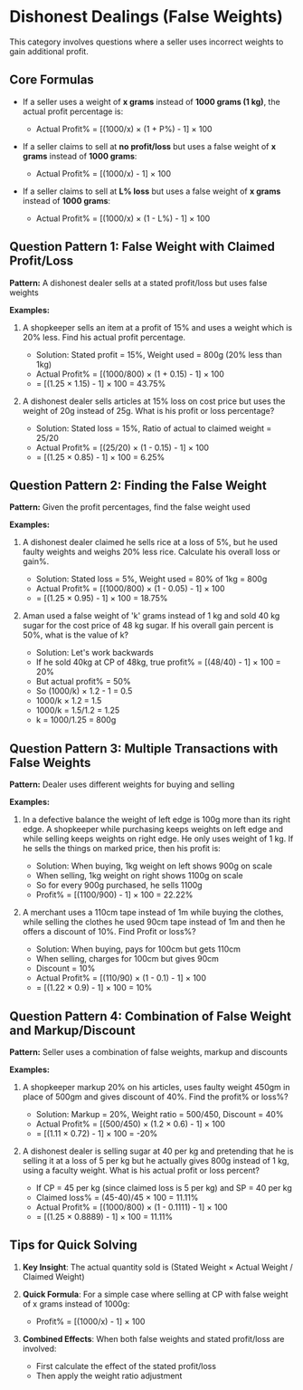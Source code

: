 # Dishonest Dealings (False Weights)

This category involves questions where a seller uses incorrect weights to gain additional profit.

## Core Formulas

- If a seller uses a weight of **x grams** instead of **1000 grams (1 kg)**, the actual profit percentage is:
  - Actual Profit% = [(1000/x) × (1 + P%) - 1] × 100
  
- If a seller claims to sell at **no profit/loss** but uses a false weight of **x grams** instead of **1000 grams**:
  - Actual Profit% = [(1000/x) - 1] × 100
  
- If a seller claims to sell at **L% loss** but uses a false weight of **x grams** instead of **1000 grams**:
  - Actual Profit% = [(1000/x) × (1 - L%) - 1] × 100

## Question Pattern 1: False Weight with Claimed Profit/Loss

**Pattern:** A dishonest dealer sells at a stated profit/loss but uses false weights

**Examples:**
1. A shopkeeper sells an item at a profit of 15% and uses a weight which is 20% less. Find his actual profit percentage.
   - Solution: Stated profit = 15%, Weight used = 800g (20% less than 1kg)
   - Actual Profit% = [(1000/800) × (1 + 0.15) - 1] × 100
   - = [(1.25 × 1.15) - 1] × 100 = 43.75%

2. A dishonest dealer sells articles at 15% loss on cost price but uses the weight of 20g instead of 25g. What is his profit or loss percentage?
   - Solution: Stated loss = 15%, Ratio of actual to claimed weight = 25/20
   - Actual Profit% = [(25/20) × (1 - 0.15) - 1] × 100
   - = [(1.25 × 0.85) - 1] × 100 = 6.25%

## Question Pattern 2: Finding the False Weight

**Pattern:** Given the profit percentages, find the false weight used

**Examples:**
1. A dishonest dealer claimed he sells rice at a loss of 5%, but he used faulty weights and weighs 20% less rice. Calculate his overall loss or gain%.
   - Solution: Stated loss = 5%, Weight used = 80% of 1kg = 800g
   - Actual Profit% = [(1000/800) × (1 - 0.05) - 1] × 100
   - = [(1.25 × 0.95) - 1] × 100 = 18.75%

2. Aman used a false weight of 'k' grams instead of 1 kg and sold 40 kg sugar for the cost price of 48 kg sugar. If his overall gain percent is 50%, what is the value of k?
   - Solution: Let's work backwards
   - If he sold 40kg at CP of 48kg, true profit% = [(48/40) - 1] × 100 = 20%
   - But actual profit% = 50%
   - So (1000/k) × 1.2 - 1 = 0.5
   - 1000/k × 1.2 = 1.5
   - 1000/k = 1.5/1.2 = 1.25
   - k = 1000/1.25 = 800g

## Question Pattern 3: Multiple Transactions with False Weights

**Pattern:** Dealer uses different weights for buying and selling

**Examples:**
1. In a defective balance the weight of left edge is 100g more than its right edge. A shopkeeper while purchasing keeps weights on left edge and while selling keeps weights on right edge. He only uses weight of 1 kg. If he sells the things on marked price, then his profit is:
   - Solution: When buying, 1kg weight on left shows 900g on scale
   - When selling, 1kg weight on right shows 1100g on scale
   - So for every 900g purchased, he sells 1100g
   - Profit% = [(1100/900) - 1] × 100 = 22.22%

2. A merchant uses a 110cm tape instead of 1m while buying the clothes, while selling the clothes he used 90cm tape instead of 1m and then he offers a discount of 10%. Find Profit or loss%?
   - Solution: When buying, pays for 100cm but gets 110cm
   - When selling, charges for 100cm but gives 90cm
   - Discount = 10%
   - Actual Profit% = [(110/90) × (1 - 0.1) - 1] × 100
   - = [(1.22 × 0.9) - 1] × 100 = 10%

## Question Pattern 4: Combination of False Weight and Markup/Discount

**Pattern:** Seller uses a combination of false weights, markup and discounts

**Examples:**
1. A shopkeeper markup 20% on his articles, uses faulty weight 450gm in place of 500gm and gives discount of 40%. Find the profit% or loss%?
   - Solution: Markup = 20%, Weight ratio = 500/450, Discount = 40%
   - Actual Profit% = [(500/450) × (1.2 × 0.6) - 1] × 100
   - = [(1.11 × 0.72) - 1] × 100 = -20%

2. A dishonest dealer is selling sugar at 40 per kg and pretending that he is selling it at a loss of 5 per kg but he actually gives 800g instead of 1 kg, using a faculty weight. What is his actual profit or loss percent?
   - If CP = 45 per kg (since claimed loss is 5 per kg) and SP = 40 per kg
   - Claimed loss% = (45-40)/45 × 100 = 11.11%
   - Actual Profit% = [(1000/800) × (1 - 0.1111) - 1] × 100
   - = [(1.25 × 0.8889) - 1] × 100 = 11.11%

## Tips for Quick Solving

1. **Key Insight**: The actual quantity sold is (Stated Weight × Actual Weight / Claimed Weight)

2. **Quick Formula**: For a simple case where selling at CP with false weight of x grams instead of 1000g:
   - Profit% = [(1000/x) - 1] × 100

3. **Combined Effects**: When both false weights and stated profit/loss are involved:
   - First calculate the effect of the stated profit/loss
   - Then apply the weight ratio adjustment